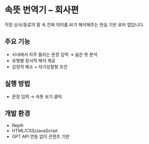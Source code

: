# 속뜻 번역기 – 회사편

직장 상사/동료의 말 속 진짜 의미를 AI가 해석해주는 현실 기반 유머 앱입니다.

## 주요 기능
- 사내에서 자주 들리는 문장 입력 → 숨은 뜻 분석
- 유형별 정서적 해석 제공
- 감정적 해소 + 자기성찰형 조언

## 실행 방법
- 문장 입력 → 속뜻 보기 클릭

## 개발 환경
- Replit
- HTML/CSS/JavaScript
- GPT API 연동 없이 콘텐츠 기반
